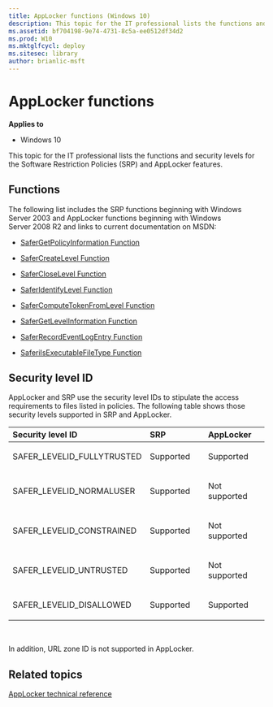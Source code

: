 ```yaml
---
title: AppLocker functions (Windows 10)
description: This topic for the IT professional lists the functions and security levels for the Software Restriction Policies (SRP) and AppLocker features.
ms.assetid: bf704198-9e74-4731-8c5a-ee0512df34d2
ms.prod: W10
ms.mktglfcycl: deploy
ms.sitesec: library
author: brianlic-msft
---
```


# AppLocker functions


**Applies to**

-   Windows 10

This topic for the IT professional lists the functions and security levels for the Software Restriction Policies (SRP) and AppLocker features.

## Functions


The following list includes the SRP functions beginning with Windows Server 2003 and AppLocker functions beginning with Windows Server 2008 R2 and links to current documentation on MSDN:

-   [SaferGetPolicyInformation Function](http://go.microsoft.com/fwlink/p/?LinkId=159781)

-   [SaferCreateLevel Function](http://go.microsoft.com/fwlink/p/?LinkId=159782)

-   [SaferCloseLevel Function](http://go.microsoft.com/fwlink/p/?LinkId=159783)

-   [SaferIdentifyLevel Function](http://go.microsoft.com/fwlink/p/?LinkId=159784)

-   [SaferComputeTokenFromLevel Function](http://go.microsoft.com/fwlink/p/?LinkId=159785)

-   [SaferGetLevelInformation Function](http://go.microsoft.com/fwlink/p/?LinkId=159787)

-   [SaferRecordEventLogEntry Function](http://go.microsoft.com/fwlink/p/?LinkId=159789)

-   [SaferiIsExecutableFileType Function](http://go.microsoft.com/fwlink/p/?LinkId=159790)

## Security level ID


AppLocker and SRP use the security level IDs to stipulate the access requirements to files listed in policies. The following table shows those security levels supported in SRP and AppLocker.

<table>
<colgroup>
<col width="33%" />
<col width="33%" />
<col width="33%" />
</colgroup>
<thead>
<tr class="header">
<th align="left">Security level ID</th>
<th align="left">SRP</th>
<th align="left">AppLocker</th>
</tr>
</thead>
<tbody>
<tr class="odd">
<td align="left"><p>SAFER_LEVELID_FULLYTRUSTED</p></td>
<td align="left"><p>Supported</p></td>
<td align="left"><p>Supported</p></td>
</tr>
<tr class="even">
<td align="left"><p>SAFER_LEVELID_NORMALUSER</p></td>
<td align="left"><p>Supported</p></td>
<td align="left"><p>Not supported</p></td>
</tr>
<tr class="odd">
<td align="left"><p>SAFER_LEVELID_CONSTRAINED</p></td>
<td align="left"><p>Supported</p></td>
<td align="left"><p>Not supported</p></td>
</tr>
<tr class="even">
<td align="left"><p>SAFER_LEVELID_UNTRUSTED</p></td>
<td align="left"><p>Supported</p></td>
<td align="left"><p>Not supported</p></td>
</tr>
<tr class="odd">
<td align="left"><p>SAFER_LEVELID_DISALLOWED</p></td>
<td align="left"><p>Supported</p></td>
<td align="left"><p>Supported</p></td>
</tr>
</tbody>
</table>

 

In addition, URL zone ID is not supported in AppLocker.

## Related topics


[AppLocker technical reference](applocker-technical-reference.md)

 

 





